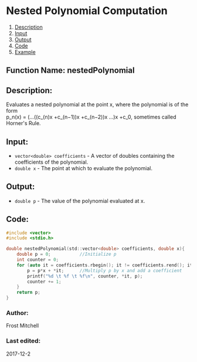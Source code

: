 # Nested Polynomial Computation
1. [Description](#description)
2. [Input](#input)
3. [Output](#output)
4. [Code](#code)
5. [Example](#example)

## Function Name: nestedPolynomial
## Description: 
Evaluates a nested polynomial at the point x, where the
polynomial is of the form  
p_n(x) = (...((c_(n)x +c_(n−1))x +c_(n−2))x ...)x +c_0,
sometimes called Horner's Rule.

## Input: 
*  `vector<double> coefficients` -  A vector of doubles containing the coefficients of the polynomial.
*  `double x` - The point at which to evaluate the polynomial.
 
## Output: 
*  `double p` - The value of the polynomial evaluated at x.

## Code:
```c
#include <vector>
#include <stdio.h>

double nestedPolynomial(std::vector<double> coefficients, double x){
    double p = 0;           //Initialize p
    int counter = 0;
    for (auto it = coefficients.rbegin(); it != coefficients.rend(); it++){ //Loop for each coefficient in vector
        p = p*x + *it;      //Multiply p by x and add a coefficient
        printf("%d \t %f \t %f\n", counter, *it, p);
        counter += 1;
    }
    return p;
}
```

### Author: 
Frost Mitchell

### Last edited:
2017-12-2
